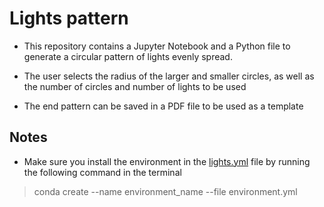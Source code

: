 # Lights pattern

- This repository contains a Jupyter Notebook and a Python file to generate a circular pattern of lights evenly spread.

- The user selects the radius of the larger and smaller circles, as well as the number of circles and number of lights to be used

- The end pattern can be saved in a PDF file to be used as a template

## Notes
- Make sure you install the environment in the [lights.yml](./lights.yml) file by running the following command in the terminal

> conda create --name environment_name --file environment.yml
